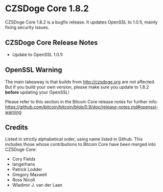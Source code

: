 # CZSDoge Core 1.8.2

CZSDoge Core 1.8.2 is a bugfix release. It updates OpenSSL to 1.0.1l, mainly fixing security issues.

## CZSDoge Core Release Notes

* Update to OpenSSL 1.0.1l


## OpenSSL Warning

The main takeaway is that builds from http://czsdoge.org are not affected. But if you build your own version,
please make sure you update to 1.8.2 **before** updating your OpenSSL!

Please refer to this section in the Bitcoin Core release notes for further info: https://github.com/bitcoin/bitcoin/blob/0.9/doc/release-notes.md#openssl-warning


## Credits

Listed in strictly alphabetical order, using name listed in Github. This
includes those whose contributions to Bitcoin Core have been merged
into CZSDoge Core:

* Cory Fields
* langerhans
* Patrick Lodder
* Gregory Maxwell
* Ross Nicoll
* Wladimir J. van der Laan
